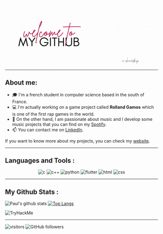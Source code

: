![](https://github.com/paulmarniquet/paulmarniquet/blob/main/assets/github.gif?raw=true)


---

## About me:

- 🎓 I'm a french student in computer science based in the south of France.
- 💻 I'm actually working on a game project called **Rolland Gamos** which is one of the first rap games in the world.
- 💬 On the other hand, I am passionate about music and I develop some music projects that you can find on my [Spotify](https://spotify.com/).
- 📫 You can contact me on [LinkedIn](https://www.linkedin.com/in/paul-marniquet/).


If you want to know more about my projects, you can check my [website](https://www.paulmarniquet.fr/).

---

## Languages and Tools :
<p align="center">
      <img src="https://img.icons8.com/color/480/c-programming.png" alt="c" width="65" height="65"/>          
      <img src="https://user-images.githubusercontent.com/42747200/46140125-da084900-c26d-11e8-8ea7-c45ae6306309.png" alt="c++" width="55" height="55"/>     
      <img src="https://www.vectorlogo.zone/logos/python/python-icon.svg" alt="python" width="55" height="55"/> 
      <img src="https://miro.medium.com/max/1000/1*ilC2Aqp5sZd1wi0CopD1Hw.png" alt="flutter" width="55" height="55"/>
      <img src="https://cdn-icons-png.flaticon.com/512/1532/1532556.png" alt="html" width="55" height="55"/>
      <img src="https://cdn-icons-png.flaticon.com/512/732/732190.png" alt="css" width="55" height="55"/>
</p>

---

## My Github Stats :


![Paul's github stats](https://github-readme-stats.vercel.app/api?username=paulmarniquet&show_icons=true&title_color=ffc857&icon_color=8ac926&text_color=daf7dc&bg_color=151515&hide=issues&count_private=true&include_all_commits=true)
[![Top Langs](https://github-readme-stats.vercel.app/api/top-langs/?username=paulmarniquet&layout=compact&text_color=daf7dc&bg_color=151515&hide=css,html,php)](https://github.com/paulmarniquet/github-readme-stats)

<img src="https://tryhackme-badges.s3.amazonaws.com/paul.marniquet.png" alt="TryHackMe">

---

![visitors](https://visitor-badge.glitch.me/badge?page_id=paulmarniquet)
![GitHub followers](https://img.shields.io/github/followers/paulmarniquet?style=social)
